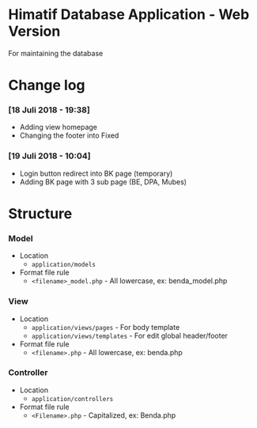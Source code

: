 # Himatif Database Application - Web Version

For maintaining the database


# Change log
### [18 Juli 2018 - 19:38]
- Adding view homepage
- Changing the footer into Fixed

### [19 Juli 2018 - 10:04]
- Login button redirect into BK page (temporary)
- Adding BK page with 3 sub page (BE, DPA, Mubes)

# Structure
### Model 
- Location
  - `application/models`
- Format file rule
  - `<filename>_model.php` - All lowercase, ex: benda_model.php


### View
- Location
  - `application/views/pages` - For body template
  - `application/views/templates` - For edit global header/footer 
- Format file rule
  - `<filename>.php` - All lowercase, ex: benda.php

### Controller 
- Location
  - `application/controllers`
- Format file rule
  - `<Filename>.php` - Capitalized, ex: Benda.php

